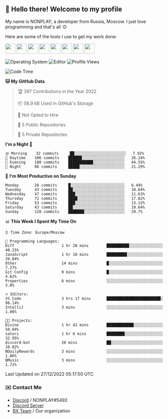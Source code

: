 ## :wave: Hello there! Welcome to my profile

My name is NONPLAY, a developer from Russia, Moscow. I just love programming and that's all :D

Here are some of the tools I use to get my work done:

<kbd><img height="32" src="https://img.icons8.com/color/2x/visual-studio-code-2019.png"></kbd>
<kbd><img height="32" src="https://img.icons8.com/color/2x/linux.png"></kbd>
<kbd><img height="32" src="https://img.icons8.com/fluent/2x/console.png"></kbd>
<kbd><img height="32" src="https://img.icons8.com/color/2x/open-source.png"></kbd>
<kbd><img height="32" src="https://img.icons8.com/color/2x/git.png"></kbd>
<kbd><img height="32" src="https://img.icons8.com/color/2x/nginx.png"></kbd>
<a href="?#gh-light-mode-only"><kbd><img height="32" src="https://img.icons8.com/metro/2x/mysql.png"></kbd></a>
<a href="?#gh-dark-mode-only"><kbd><img height="32" src="https://img.icons8.com/FFFFFF/metro/2x/mysql.png"></kbd></a>

![Operating System](https://img.shields.io/badge/OS-Windows%2010%20Pro-informational?style=for-the-badge&logo=Windows&logoColor=white&color=007ec6)
![Editor](https://img.shields.io/badge/Editor-VS%20Code-informational?style=for-the-badge&logo=Visual%20Studio%20Code&logoColor=white&color=007ec6)
![Profile Views](https://komarev.com/ghpvc/?username=NONPLAYT&color=blue&style=for-the-badge)

<!--START_SECTION:waka-->
![Code Time](http://img.shields.io/badge/Code%20Time-28%20hrs%203%20mins-blue)

**🐱 My GitHub Data** 

> 🏆 397 Contributions in the Year 2022
 > 
> 📦 58.9 kB Used in GitHub's Storage 
 > 
> 🚫 Not Opted to Hire
 > 
> 📜 5 Public Repositories 
 > 
> 🔑 5 Private Repositories  
 > 
**I'm a Night 🦉** 

```text
🌞 Morning    32 commits     ██░░░░░░░░░░░░░░░░░░░░░░░   7.92% 
🌆 Daytime    106 commits    ██████░░░░░░░░░░░░░░░░░░░   26.24% 
🌃 Evening    180 commits    ███████████░░░░░░░░░░░░░░   44.55% 
🌙 Night      86 commits     █████░░░░░░░░░░░░░░░░░░░░   21.29%

```
📅 **I'm Most Productive on Sunday** 

```text
Monday       26 commits     █░░░░░░░░░░░░░░░░░░░░░░░░   6.44% 
Tuesday      43 commits     ██░░░░░░░░░░░░░░░░░░░░░░░   10.64% 
Wednesday    47 commits     ███░░░░░░░░░░░░░░░░░░░░░░   11.63% 
Thursday     72 commits     ████░░░░░░░░░░░░░░░░░░░░░   17.82% 
Friday       53 commits     ███░░░░░░░░░░░░░░░░░░░░░░   13.12% 
Saturday     43 commits     ██░░░░░░░░░░░░░░░░░░░░░░░   10.64% 
Sunday       120 commits    ███████░░░░░░░░░░░░░░░░░░   29.7%

```


📊 **This Week I Spent My Time On** 

```text
⌚︎ Time Zone: Europe/Moscow

💬 Programming Languages: 
Diff                     1 hr 20 mins        ██████████░░░░░░░░░░░░░░░   40.15% 
JavaScript               1 hr 18 mins        █████████░░░░░░░░░░░░░░░░   39.04% 
Other                    14 mins             █░░░░░░░░░░░░░░░░░░░░░░░░   7.27% 
Git Config               9 mins              █░░░░░░░░░░░░░░░░░░░░░░░░   4.62% 
Properties               6 mins              ░░░░░░░░░░░░░░░░░░░░░░░░░   3.0%

🔥 Editors: 
VS Code                  3 hrs 17 mins       ████████████████████████░   98.14% 
IntelliJ                 3 mins              ░░░░░░░░░░░░░░░░░░░░░░░░░   1.86%

🐱‍💻 Projects: 
Divine                   1 hr 42 mins        ████████████░░░░░░░░░░░░░   50.84% 
satori                   1 hr 6 mins         ████████░░░░░░░░░░░░░░░░░   32.95% 
discord-bot              20 mins             ██░░░░░░░░░░░░░░░░░░░░░░░   10.02% 
NDailyRewards            3 mins              ░░░░░░░░░░░░░░░░░░░░░░░░░   1.86% 
BMusic                   3 mins              ░░░░░░░░░░░░░░░░░░░░░░░░░   1.72%

```


 Last Updated on 27/12/2022 05:17:50 UTC
<!--END_SECTION:waka-->

### ✉️ Contact Me

- [Discord](https://discord.com/users/597087584090587177) / NONPLAY#5492
- [Discord Server](https://discord.gg/p7cxhw7E2M)
- [BX Team](https://github.com/BX-Team) / Our organization